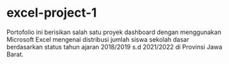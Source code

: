 # excel-project-1
Portofolio ini berisikan salah satu proyek dashboard dengan menggunakan Microsoft Excel mengenai distribusi jumlah siswa sekolah dasar berdasarkan status tahun ajaran 2018/2019 s.d 2021/2022 di Provinsi Jawa Barat. 
